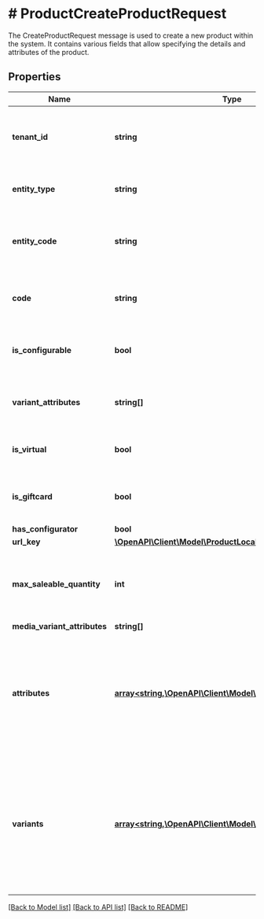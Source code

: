 # # ProductCreateProductRequest
The CreateProductRequest message is used to create a new product within the system. It contains various fields that allow specifying the details and attributes of the product.

## Properties 


Name | Type | Description | Notes
------------ | ------------- | ------------- | -------------
**tenant_id**| **string** | Represents the ID of the tenant associated with the product.  | [optional]
**entity_type**| **string** | Specifies the type of entity for the product.  | [optional]
**entity_code**| **string** | Indicates the code of the entity associated with the product.  | [optional]
**code**| **string** | Represents the unique code or identifier for the product.  | [optional]
**is_configurable**| **bool** | Specifies whether the product has variants or not.  | [optional]
**variant_attributes**| **string[]** | Contains a list of attributes specific to the product variants.  | [optional]
**is_virtual**| **bool** | Indicates whether the product is virtual or not.  | [optional]
**is_giftcard**| **bool** | Specifies whether the product is a gift card or not.  | [optional]
**has_configurator**| **bool** |   | [optional]
**url_key**| [**\OpenAPI\Client\Model\ProductLocalizedText**](ProductLocalizedText.md) |   | [optional]
**max_saleable_quantity**| **int** | Specifies the maximum quantity that can be sold for the product in each order.  | [optional]
**media_variant_attributes**| **string[]** |   | [optional]
**attributes**| [**array<string,\OpenAPI\Client\Model\ProtobufAny>**](ProtobufAny.md) | Contains a map of additional attributes associated with the product, where the key is the attribute name and the value is any type of value.  | [optional]
**variants**| [**array<string,\OpenAPI\Client\Model\ProductProductVariant>**](ProductProductVariant.md) | Represents a map of product variants associated with the product, where the key is the variant ID or code, and the value is a ProductVariant message.  | [optional]


[[Back to Model list]](../../README.md#models) [[Back to API list]](../../README.md#endpoints) [[Back to README]](../../README.md)

